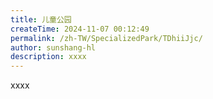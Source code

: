```yaml
---
title: 儿童公园
createTime: 2024-11-07 00:12:49
permalink: /zh-TW/SpecializedPark/TDhiiJjc/
author: sunshang-hl
description: xxxx
---
```


xxxx